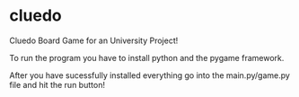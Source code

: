 # cluedo
Cluedo Board Game for an University Project!

To run the program you have to install python and the pygame framework.

After you have sucessfully installed everything go into the main.py/game.py file and hit the run button!
